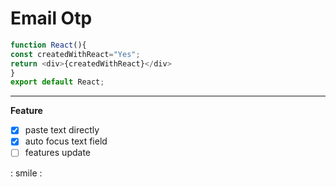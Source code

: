 # Email Otp

```js
function React(){
const createdWithReact="Yes";
return <div>{createdWithReact}</div>
}
export default React;
```
---
**Feature**
- [x] paste text directly  
- [x] auto focus text field
- [ ] features update 

: smile :

